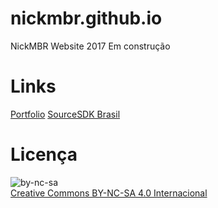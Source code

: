 # nickmbr.github.io
NickMBR Website 2017
Em construção

# Links
[Portfolio](http://nickmbr.github.io/portfolio)
[SourceSDK Brasil](http://nickmbr.github.io/sourcesdk)

# Licença
![by-nc-sa](https://i.creativecommons.org/l/by-nc-sa/4.0/88x31.png)<br />
[Creative Commons BY-NC-SA 4.0 Internacional](http://creativecommons.org/licenses/by-nc-sa/4.0/)